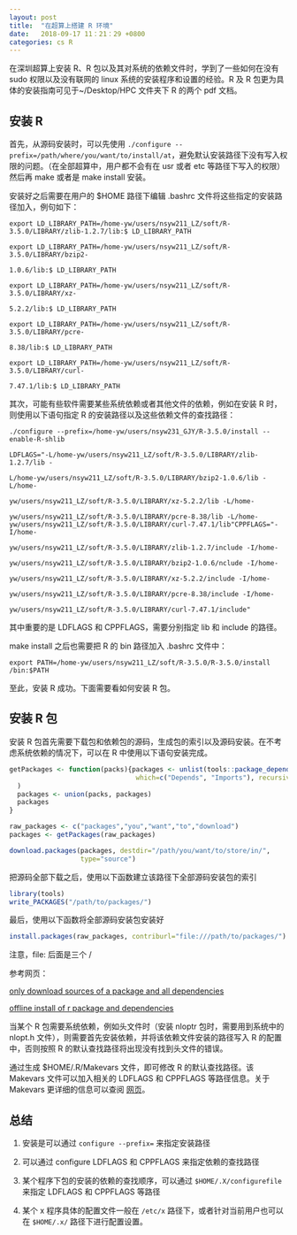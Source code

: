 ```yaml
---
layout: post
title:  "在超算上搭建 R 环境"
date:   2018-09-17 11：21：29 +0800
categories: cs R
---
```



在深圳超算上安装 R、R 包以及其对系统的依赖文件时，学到了一些如何在没有 sudo 权限以及没有联网的 linux 系统的安装程序和设置的经验。R 及 R 包更为具体的安装指南可见于~/Desktop/HPC 文件夹下 R 的两个 pdf 文档。

## 安装 R

首先，从源码安装时，可以先使用 `./configure --prefix=/path/where/you/want/to/install/at`，避免默认安装路径下没有写入权限的问题。（在全部超算中，用户都不会有在 usr 或者 etc 等路径下写入的权限）然后再 make 或者是 make install 安装。

安装好之后需要在用户的 $HOME 路径下编辑 .bashrc 文件将这些指定的安装路径加入，例句如下：



```shell
export LD_LIBRARY_PATH=/home-yw/users/nsyw211_LZ/soft/R-3.5.0/LIBRARY/zlib-1.2.7/lib:$ LD_LIBRARY_PATH

export LD_LIBRARY_PATH=/home-yw/users/nsyw211_LZ/soft/R-3.5.0/LIBRARY/bzip2-

1.0.6/lib:$ LD_LIBRARY_PATH

export LD_LIBRARY_PATH=/home-yw/users/nsyw211_LZ/soft/R-3.5.0/LIBRARY/xz-

5.2.2/lib:$ LD_LIBRARY_PATH

export LD_LIBRARY_PATH=/home-yw/users/nsyw211_LZ/soft/R-3.5.0/LIBRARY/pcre-

8.38/lib:$ LD_LIBRARY_PATH

export LD_LIBRARY_PATH=/home-yw/users/nsyw211_LZ/soft/R-3.5.0/LIBRARY/curl-

7.47.1/lib:$ LD_LIBRARY_PATH
```


其次，可能有些软件需要某些系统依赖或者其他文件的依赖，例如在安装 R 时，则使用以下语句指定 R 的安装路径以及这些依赖文件的查找路径：

```shell
./configure --prefix=/home-yw/users/nsyw231_GJY/R-3.5.0/install --enable-R-shlib 

LDFLAGS="-L/home-yw/users/nsyw211_LZ/soft/R-3.5.0/LIBRARY/zlib-1.2.7/lib -

L/home-yw/users/nsyw211_LZ/soft/R-3.5.0/LIBRARY/bzip2-1.0.6/lib -L/home-

yw/users/nsyw211_LZ/soft/R-3.5.0/LIBRARY/xz-5.2.2/lib -L/home-

yw/users/nsyw211_LZ/soft/R-3.5.0/LIBRARY/pcre-8.38/lib -L/home-yw/users/nsyw211_LZ/soft/R-3.5.0/LIBRARY/curl-7.47.1/lib"CPPFLAGS="-I/home-

yw/users/nsyw211_LZ/soft/R-3.5.0/LIBRARY/zlib-1.2.7/include -I/home-

yw/users/nsyw211_LZ/soft/R-3.5.0/LIBRARY/bzip2-1.0.6/nclude -I/home-

yw/users/nsyw211_LZ/soft/R-3.5.0/LIBRARY/xz-5.2.2/include -I/home-

yw/users/nsyw211_LZ/soft/R-3.5.0/LIBRARY/pcre-8.38/include -I/home-

yw/users/nsyw211_LZ/soft/R-3.5.0/LIBRARY/curl-7.47.1/include" 

```





其中重要的是 LDFLAGS 和 CPPFLAGS，需要分别指定 lib 和 include 的路径。


make install 之后也需要把 R 的 bin 路径加入 .bashrc 文件中：

```shell
export PATH=/home-yw/users/nsyw211_LZ/soft/R-3.5.0/R-3.5.0/install /bin:$PATH 
```



至此，安装 R 成功。下面需要看如何安装 R 包。


## 安装 R 包

安装 R 包首先需要下载包和依赖包的源码，生成包的索引以及源码安装。在不考虑系统依赖的情况下，可以在 R 中使用以下语句安装完成。


```r
getPackages <- function(packs){packages <- unlist(tools::package_dependencies(packs, available.packages(),
                                which=c("Depends", "Imports"), recursive=TRUE)
  )
  packages <- union(packs, packages)
  packages
}

raw_packages <- c("packages","you","want","to","download")
packages <- getPackages(raw_packages)

download.packages(packages, destdir="/path/you/want/to/store/in/",
                  type="source")
```


把源码全部下载之后，使用以下函数建立该路径下全部源码安装包的索引

```r
library(tools)
write_PACKAGES("/path/to/packages/")
```



最后，使用以下函数将全部源码安装包安装好

```r
install.packages(raw_packages, contriburl="file:///path/to/packages/")
```


注意，file: 后面是三个 /

参考网页：

[only download sources of a package and all dependencies](https://stackoverflow.com/questions/6281322/only-download-sources-of-a-package-and-all-dependencies)

[offline install of r package and dependencies](https://stackoverflow.com/questions/10807804/offline-install-of-r-package-and-dependencies)


当某个 R 包需要系统依赖，例如头文件时（安装 nloptr 包时，需要用到系统中的 nlopt.h 文件），则需要首先安装依赖，并将该依赖文件安装的路径写入 R 的配置中，否则按照 R 的默认查找路径将出现没有找到头文件的错误。

通过生成 $HOME/.R/Makevars 文件，即可修改 R 的默认查找路径。该 Makevars 文件可以加入相关的 LDFLAGS 和 CPPFLAGS 等路径信息。关于 Makevars 更详细的信息可以查阅 [网页](https://cran.r-project.org/doc/manuals/r-release/R-exts.html#Using-Makevars)。


## 总结

1. 安装是可以通过 `configure --prefix=` 来指定安装路径

2. 可以通过 configure LDFLAGS 和 CPPFLAGS 来指定依赖的查找路径

3. 某个程序下包的安装的依赖的查找顺序，可以通过 `$HOME/.X/configurefile` 来指定 LDFLAGS 和 CPPFLAGS 等路径

4. 某个 x 程序具体的配置文件一般在 `/etc/x` 路径下，或者针对当前用户也可以在 `$HOME/.x/` 路径下进行配置设置。

